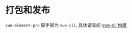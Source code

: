 # 打包和发布
`vue-element-pro` 脚手架为 `vue-cli`, 具体请查阅 [vue-cli 构建](https://cli.vuejs.org/zh/guide/build-targets.html#%E5%BA%94%E7%94%A8)